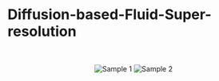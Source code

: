 # Diffusion-based-Fluid-Super-resolution
<br>
<div>
<p style style=”line-height: 50%” align="center">
<img src="https://github.com/BaratiLab/Diffusion-based-Fluid-Super-resolution/blob/main/images/re1000_1.gif" title="Sample 1" />
<img src="https://github.com/BaratiLab/Diffusion-based-Fluid-Super-resolution/blob/main/images/re1000_2.gif" title="Sample 2" />
</p>
